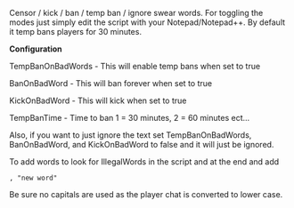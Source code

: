 Censor / kick / ban / temp ban / ignore swear words. For toggling the modes just simply edit the script with your Notepad/Notepad++. By default it temp bans players for 30 minutes.

**Configuration**

TempBanOnBadWords  -  This will enable temp bans when set to true

BanOnBadWord  -  This will ban forever when set to true

KickOnBadWord  -  This will kick when set to true

TempBanTime  -  Time to ban 1 = 30 minutes, 2 = 60 minutes  ect...


Also, if you want to just ignore the text set TempBanOnBadWords,  BanOnBadWord, and KickOnBadWord to false and it will just be ignored.


To add words to look for IllegalWords in the script and at the end and add

````
, "new word"
````

Be sure no capitals are used as the player chat is converted to lower case.